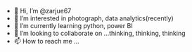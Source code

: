 - 👋 Hi, I’m @zarjue67
- 👀 I’m interested in photograph, data analytics(recently)
- 🌱 I’m currently learning python, power BI
- 💞️ I’m looking to collaborate on ...thinking, thinking, thinking
- 📫 How to reach me ...

<!---
zarjue67/zarjue67 is a ✨ special ✨ repository because its `README.md` (this file) appears on your GitHub profile.
You can click the Preview link to take a look at your changes.
--->
